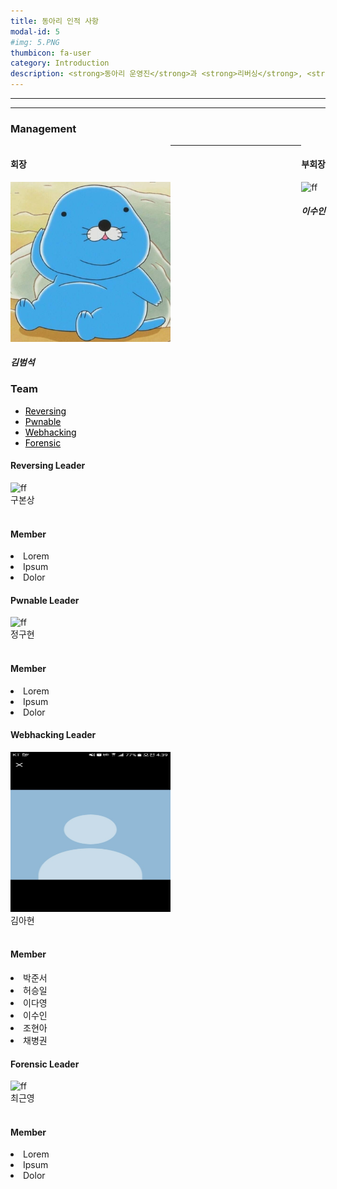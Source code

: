 ```yaml
---
title: 동아리 인적 사항
modal-id: 5
#img: 5.PNG
thumbicon: fa-user
category: Introduction
description: <strong>동아리 운영진</strong>과 <strong>리버싱</strong>, <strong>포너블</strong>, <strong>웹 해킹</strong> 그리고 <strong>포렌식 <br>팀원 소개</strong>
---
```


<hr><hr>

<div>
    <div>
        <h3>Management</h3>
    </div>
        <div style="float:left; display:block">
            <h4>회장</h4>
            <img src="https://raw.githubusercontent.com/zlzzlzz2l/shadow.github.io/gh-pages/img/team/bumseok.png" alt="ff" width=256 height=256 />
            <h5>김범석</h5>
        </div>
        <div style="float:right; display:block">
            <h4>부회장</h4>
            <img src="https://user-images.githubusercontent.com/48669011/82747855-38395680-9dd8-11ea-9595-32ed66c7b1c5.jpg" alt="ff" width=256 height=256 />
            <h5>이수인</h5>
        </div>
</div>

<hr>

<div>
    <div>
        <h3 style="clear: both">Team</h3>
    </div>
    <div class="container" style="clear:both; width:inherit">
    	<ul class="nav nav-tabs">
    		<li class="active"><a data-toggle="tab" href="#home" style="color: #000;">Reversing</a></li>
    		<li><a data-toggle="tab" href="#menu1" style="color: #000;">Pwnable</a></li>
    		<li><a data-toggle="tab" href="#menu2" style="color: #000;">Webhacking</a></li>
    		<li><a data-toggle="tab" href="#menu3" style="color: #000;">Forensic</a></li>
    	</ul>
    	<div class="tab-content">
    		<div id="home" class="tab-pane fade in active">
    			<h4>Reversing Leader</h4>
                <img src="/img/team/1.jpg" alt="ff" width=256 height=256 />
    			<div>구본상</div>
                <br>
                <h4>Member</h4>
                <li>Lorem</li>
                <li>Ipsum</li>
                <li>Dolor</li>
    		</div>
    		<div id="menu1" class="tab-pane fade">
    			<h4>Pwnable Leader</h4>
                <img src="/img/team/2.jpg" alt="ff" width=256 height=256 />
                <div>정구현</div>
                <br>
    			<h4>Member</h4>
                <li>Lorem</li>
                <li>Ipsum</li>
                <li>Dolor</li>
    		</div>
    		<div id="menu2" class="tab-pane fade">
    			<h4>Webhacking Leader</h4>
                <img src="/img/team/4.jpg" alt="ff" width=256 height=256 />
                <div>김아현</div>
                <br>
    			<h4>Member</h4>
                <li>박준서</li>
                <li>허승일</li>
                <li>이다영</li>
                <li>이수인</li>
                <li>조현아</li>
                <li>채병권</li>
    		</div>
    		<div id="menu3" class="tab-pane fade">
    			<h4>Forensic Leader</h4>
                <img src="https://user-images.githubusercontent.com/48669011/82747831-fad4c900-9dd7-11ea-8332-1bb271d63cbb.jpg" alt="ff" width=256 height=256 />
                <div>최근영</div>
                <br>
    			<h4>Member</h4>
                <li>Lorem</li>
                <li>Ipsum</li>
                <li>Dolor</li>
    		</div>
    	</div>
    </div>
</div>
